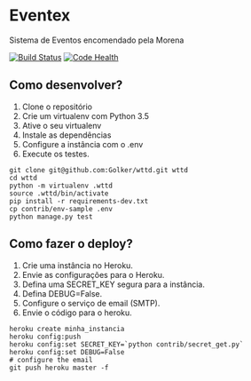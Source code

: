 # Eventex

Sistema de Eventos encomendado pela Morena

[![Build Status](https://travis-ci.org/Golker/wttd.svg?branch=master)](https://travis-ci.org/Golker/wttd)
[![Code Health](https://landscape.io/github/Golker/wttd/master/landscape.svg?style=flat)](https://landscape.io/github/Golker/wttd/master)

## Como desenvolver?

1. Clone o repositório
2. Crie um virtualenv com Python 3.5
3. Ative o seu virtualenv
4. Instale as dependências
5. Configure a instância com o .env
6. Execute os testes.

```console
git clone git@github.com:Golker/wttd.git wttd
cd wttd
python -m virtualenv .wttd
source .wttd/bin/activate
pip install -r requirements-dev.txt
cp contrib/env-sample .env
python manage.py test
```

## Como fazer o deploy?

1. Crie uma instância no Heroku.
2. Envie as configurações para o Heroku.
3. Defina uma SECRET_KEY segura para a instância.
4. Defina DEBUG=False.
5. Configure o serviço de email (SMTP).
6. Envie o código para o heroku.

```console
heroku create minha_instancia
heroku config:push
heroku config:set SECRET_KEY=`python contrib/secret_get.py`
heroku config:set DEBUG=False
# configure the email
git push heroku master -f
```